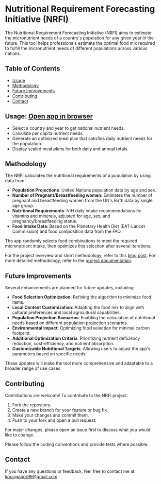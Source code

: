 # Nutritional Requirement Forecasting Initiative (NRFI)

The Nutritional Requirement Forecasting Initiative (NRFI) aims to estimate the micronutrient needs of a country's population for any given year in the future. This tool helps professionals estimate the optimal food mix required to fulfill the micronutrient needs of different populations across various nations.

## Table of Contents
- [Usage](#usage)
- [Methodology](#methodology)
- [Future Improvements](#future-improvements)
- [Contributing](#contributing)
- [Contact](#contact)

## Usage: [Open app in browser](https://nutritional-requirement-forecasting-initiative-inie88ebreaysf5.streamlit.app/)
- Select a country and year to get national nutrient needs.
- Calculate per capita nutrient needs.
- Generate an optimized meal plan that satisfies daily nutrient needs for the population.
- Display scaled meal plans for both daily and annual totals.

## Methodology

The NRFI calculates the nutritional requirements of a population by using data from:

- **Population Projections**: United Nations population data by age and sex.
- **Number of Pregnant/Breastfeeding women**: Estimates the number of pregnant and breastfeeding women from the UN's Birth data by single age group.
- **Nutritional Requirements**: NIH daily intake recommendations for vitamins and minerals, adjusted for age, sex, and pregnancy/breastfeeding status.
- **Food Intake Data**: Based on the Planetary Health Diet (EAT-Lancet Commission) and food composition data from the FAO.

The app randomly selects food combinations to meet the required micronutrient intake, then optimizes this selection after several iterations.

For the project overview and short methodology, refer to this [blog post](https://thegreatplanttransition.blogspot.com/2024/11/project-overview-nutritional.html).
For more detailed methodology, refer to the [project documentation](https://github.com/kocsigabor99/Nutritional-Requirement-Forecasting-Initiative/raw/refs/heads/main/project_documentation.odt).

## Future Improvements

Several enhancements are planned for future updates, including:

- **Food Selection Optimization**: Refining the algorithm to minimize food items.
- **Local Context Customization**: Adapting the food mix to align with cultural preferences and local agricultural capabilities.
- **Population Projection Scenarios**: Enabling the calculation of nutritional needs based on different population projection scenarios. 
- **Environmental Impact**: Optimizing food selection for minimal carbon footprint.
- **Additional Optimization Criteria**: Prioritizing nutrient deficiency reduction, cost-efficiency, and nutrient absorption.
- **Customizable Nutritional Targets**: Allowing users to adjust the app's parameters based on specific needs.

These updates will make the tool more comprehensive and adaptable to a broader range of use cases.

## Contributing

Contributions are welcome! To contribute to the NRFI project:

1. Fork the repository.
2. Create a new branch for your feature or bug fix.
3. Make your changes and commit them.
4. Push to your fork and open a pull request.

For major changes, please open an issue first to discuss what you would like to change.

Please follow the coding conventions and provide tests where possible.

## Contact

If you have any questions or feedback, feel free to contact me at: kocsigabor99@gmail.com

